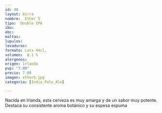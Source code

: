 ```yaml
---
id: 40
layout: birra
nombre:  Ether 5
tipo:  Double IPA
ibu: 
ebc:
maltas: 
lupulos: 
levaduras: 
formato: Lata 44cl.
volumen:  8.1 %
alergenos: 
origen: Irlanda
pvp: "7.00"
precio: 7.00
imagen: ether5.jpg
categoria: [India_Pale_Ale]

---
```

Nacida en Irlanda, esta cerveza es muy amarga y de un sabor muy potente. Destaca su consistente aroma botánico y su espesa espuma



























